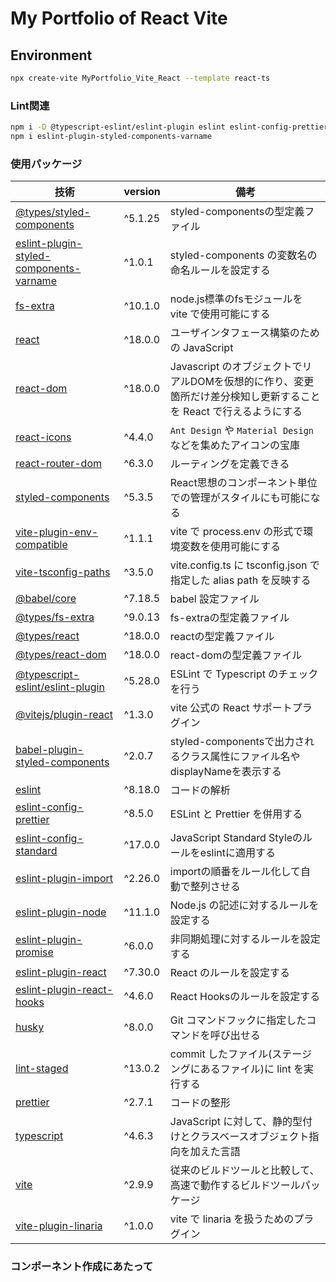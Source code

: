 # My Portfolio of React Vite

## Environment

```bash
npx create-vite MyPortfolio_Vite_React --template react-ts 
```

### Lint関連

```bash
npm i -D @typescript-eslint/eslint-plugin eslint eslint-config-prettier eslint-config-standard eslint-plugin-import eslint-plugin-node eslint-plugin-promise eslint-plugin-react eslint-plugin-react-hooks husky lint-staged prettier
npm i eslint-plugin-styled-components-varname
```

### 使用パッケージ

| 技術 | version | 備考 |
| ---- | ------- | ---- |
| [@types/styled-components](https://www.npmjs.com/package/@types/styled-components) | ^5.1.25 | styled-componentsの型定義ファイル |
| [eslint-plugin-styled-components-varname](https://www.npmjs.com/package/eslint-plugin-styled-components-varname) | ^1.0.1 | styled-components の変数名の命名ルールを設定する |
| [fs-extra](https://www.npmjs.com/package/fs-extra) | ^10.1.0 | node.js標準のfsモジュールを vite で使用可能にする |
| [react](https://www.npmjs.com/package/react) | ^18.0.0 | ユーザインタフェース構築のための JavaScript |
| [react-dom](https://www.npmjs.com/package/react-dom) | ^18.0.0 | Javascript のオブジェクトでリアルDOMを仮想的に作り、変更箇所だけ差分検知し更新することを React で行えるようにする |
| [react-icons](https://www.npmjs.com/package/react-icons) | ^4.4.0 | `Ant Design` や `Material Design`などを集めたアイコンの宝庫 |
| [react-router-dom](https://www.npmjs.com/package/react-router-dom) | ^6.3.0 | ルーティングを定義できる |
| [styled-components](https://www.npmjs.com/package/styled-components) | ^5.3.5 | React思想のコンポーネント単位での管理がスタイルにも可能になる |
| [vite-plugin-env-compatible](https://www.npmjs.com/package/vite-plugin-env-compatible) | ^1.1.1 | vite で process.env の形式で環境変数を使用可能にする |
| [vite-tsconfig-paths](https://www.npmjs.com/package/vite-tsconfig-paths) | ^3.5.0 | vite.config.ts に tsconfig.json で指定した alias path を反映する |
| [@babel/core](https://www.npmjs.com/package/@babel/core) | ^7.18.5 | babel 設定ファイル |
| [@types/fs-extra](https://www.npmjs.com/package/@types/fs-extra) | ^9.0.13 | fs-extraの型定義ファイル |
| [@types/react](https://www.npmjs.com/package/@types/react) | ^18.0.0 | reactの型定義ファイル |
| [@types/react-dom](https://www.npmjs.com/package/@types/react-dom) | ^18.0.0 | react-domの型定義ファイル |
| [@typescript-eslint/eslint-plugin](https://www.npmjs.com/package/@typescript-eslint/eslint-plugin) | ^5.28.0 | ESLint で Typescript のチェックを行う |
| [@vitejs/plugin-react](https://www.npmjs.com/package/@vitejs/plugin-react) | ^1.3.0 | vite 公式の React サポートプラグイン |
| [babel-plugin-styled-components](https://www.npmjs.com/package/babel-plugin-styled-components) | ^2.0.7 | styled-componentsで出力されるクラス属性にファイル名やdisplayNameを表示する |
| [eslint](https://www.npmjs.com/package/eslint) | ^8.18.0 | コードの解析 |
| [eslint-config-prettier](https://www.npmjs.com/package/eslint-config-prettier) | ^8.5.0 | ESLint と Prettier を併用する |
| [eslint-config-standard](https://www.npmjs.com/package/eslint-config-standard) | ^17.0.0 | JavaScript Standard Styleのルールをeslintに適用する |
| [eslint-plugin-import](https://www.npmjs.com/package/eslint-plugin-import) | ^2.26.0 | importの順番をルール化して自動で整列させる |
| [eslint-plugin-node](https://www.npmjs.com/package/eslint-plugin-node) | ^11.1.0 | Node.js の記述に対するルールを設定する |
| [eslint-plugin-promise](https://www.npmjs.com/package/eslint-plugin-promise) | ^6.0.0 | 非同期処理に対するルールを設定する |
| [eslint-plugin-react](https://www.npmjs.com/package/eslint-plugin-react) | ^7.30.0 | React のルールを設定する |
| [eslint-plugin-react-hooks](https://www.npmjs.com/package/eslint-plugin-react-hooks) | ^4.6.0 | React Hooksのルールを設定する |
| [husky](https://www.npmjs.com/package/husky) | ^8.0.0 | Git コマンドフックに指定したコマンドを呼び出せる |
| [lint-staged](https://www.npmjs.com/package/lint-staged) | ^13.0.2 | commit したファイル(ステージングにあるファイル)に lint を実行する  |
| [prettier](https://www.npmjs.com/package/prettier) | ^2.7.1 | コードの整形 |
| [typescript](https://www.npmjs.com/package/typescript) | ^4.6.3 | JavaScript に対して、静的型付けとクラスベースオブジェクト指向を加えた言語 |
| [vite](https://www.npmjs.com/package/vite) | ^2.9.9 | 従来のビルドツールと比較して、高速で動作するビルドツールパッケージ |
| [vite-plugin-linaria](https://www.npmjs.com/package/vite-plugin-linaria) | ^1.0.0 | vite で linaria を扱うためのプラグイン |

### コンポーネント作成にあたって
